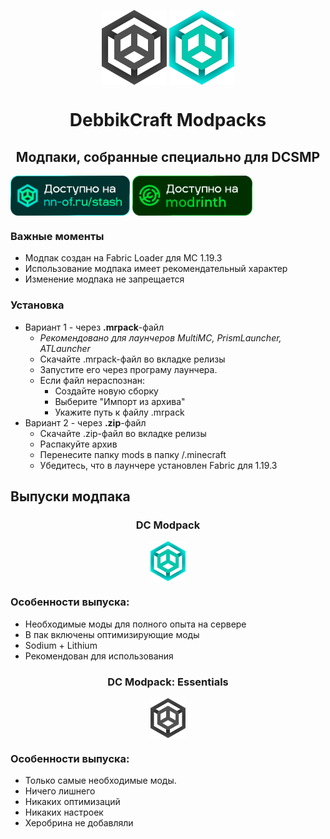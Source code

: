 <p align="center">
    <p align="center">
        <img align="center" src="https://github.com/NN-of/site_data/blob/main/Img/gray-cube.png" height="120" />
        <img align="center" src="https://github.com/NN-of/site_data/blob/main/Img/color-cube.png" height="120" />
    </p>
    <h1 align="center">DebbikCraft Modpacks</h1>
    <h2 align="center">Модпаки, собранные специально для DCSMP</h2>
</p>

[<img align="center" src="https://github.com/NN-of/site_data/blob/main/Img/availble.png" height="64" />]()
[<img align="center" src="https://github.com/NN-of/site_data/blob/main/Img/availbleMod.png" height="64" />]()

### Важные моменты
- Модпак создан на Fabric Loader для MC 1.19.3
- Использование модпака имеет рекомендательный характер
- Изменение модпака не запрещается

### Установка
- Вариант 1 - через **.mrpack**-файл
  - *Рекомендовано для лаунчеров MultiMC, PrismLauncher, ATLauncher*
  - Скачайте .mrpack-файл во вкладке релизы
  - Запустите его через програму лаунчера.
  - Если файл нераспознан:
    - Создайте новую сборку
    - Выберите "Импорт из архива"
    - Укажите путь к файлу .mrpack
- Вариант 2 - через **.zip**-файл
  - Скачайте .zip-файл во вкладке релизы
  - Распакуйте архив
  - Перенесите папку mods в папку /.minecraft
  - Убедитесь, что в лаунчере установлен Fabric для 1.19.3

## Выпуски модпака

<p align="center">
  <h3 align="center">DC Modpack</h3>
  <p align="center"><img align="center" src="https://github.com/NN-of/site_data/blob/main/Img/color-cube.png" height="64" /></p>
</p>

### Особенности выпуска:
- Необходимые моды для полного опыта на сервере
- В пак включены оптимизирующие моды
- Sodium + Lithium
- Рекомендован для использования

<p align="center">
  <h3 align="center">DC Modpack: Essentials</h3>
  <p align="center"><img align="center" src="https://github.com/NN-of/site_data/blob/main/Img/gray-cube.png" height="64" /></p>
</p>

### Особенности выпуска:
- Только самые необходимые моды.
- Ничего лишнего
- Никаких оптимизаций
- Никаких настроек
- Херобрина не добавляли
